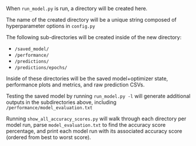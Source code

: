 When `run_model.py` is run, a directory will be created here.

The name of the created directory will be a unique string composed of hyperparameter options in `config.py`

The following sub-directories will be created inside of the new directory:
- `/saved_model/`
- `/performance/`
- `/predictions/`
- `/predictions/epochs/`

Inside of these directories will be the saved model+optimizer state, performance plots and metrics, and raw prediction CSVs.

Testing the saved model by running `run_model.py -l` will generate additional outputs in the subdirectories above, including `/performance/model_evaluation.txt`

Running `show_all_accuracy_scores.py` will walk through each directory per model run, parse `model_evaluation.txt` to find the accuracy score percentage, and print each model run with its associated accuracy score (ordered from best to worst score).